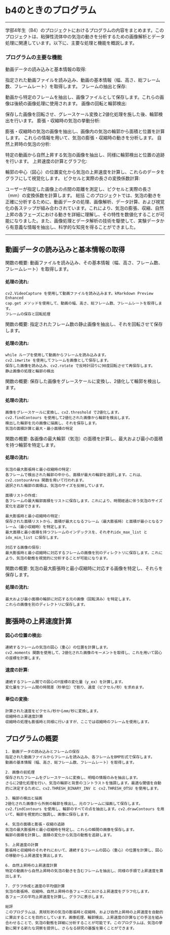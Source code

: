 # b4のときのプログラム
----------------------------------------------------------------

学部4年生（B4）のプロジェクトにおけるプログラムの内容をまとめます。このプロジェクトは、粘弾性流体中の気泡の動きを分析するための画像解析とデータ処理に関連しています。以下に、主要な処理と機能を概説します。

### プログラムの主要な機能
動画データの読み込みと基本情報の取得:

指定された動画ファイルを読み込み、動画の基本情報（幅、高さ、総フレーム数、フレームレート）を取得します。
フレームの抽出と保存:

動画から特定のフレームを抽出し、画像ファイルとして保存します。これらの画像は後続の画像処理に使用されます。
画像の回転と輪郭検出:

保存した画像を回転させ、グレースケール変換と2値化処理を施した後、輪郭検出を行います。
膨張・収縮時の気泡の挙動分析:

膨張・収縮時の気泡の画像を抽出し、画像内の気泡の輪郭から面積と位置を計算します。
これらの情報を用いて、気泡の膨張・収縮時の動きを分析します。
自然上昇時の気泡の分析:

特定の動画から自然上昇する気泡の画像を抽出し、同様に輪郭検出と位置の追跡を行います。
上昇速度の計算とグラフ化:

輪郭の中心（図心）の位置変化から気泡の上昇速度を計算し、これらのデータをグラフにして視覚化します。
ピクセルと実際の長さの変換係数計算:

ユーザーが指定した画像上の点間の距離を測定し、ピクセルと実際の長さ（mm）の変換係数を計算します。
総括
このプロジェクトでは、気泡の動きを正確に分析するために、動画データの処理、画像解析、データ計算、および視覚化の各ステップが組み合わされています。これにより、気泡の膨張、収縮、自然上昇の各フェーズにおける動きを詳細に理解し、その特性を数値化することが可能になりました。また、画像処理とデータ解析の技術を駆使して、実験データから有意義な情報を抽出し、科学的な知見を得ることができました。


----------------------------------------------------------------



## 動画データの読み込みと基本情報の取得

関数の概要: 動画ファイルを読み込み、その基本情報（幅、高さ、フレーム数、フレームレート）を取得します。
#### 処理の流れ:
    cv2.VideoCapture を使用して動画ファイルを読み込みます。kMarkdown Preview Enhanced
    cap.get メソッドを使用して、動画の幅、高さ、総フレーム数、フレームレートを取得します。
    フレームの保存と回転処理

関数の概要: 指定されたフレーム数の静止画像を抽出し、それを回転させて保存します。
#### 処理の流れ:
    while ループを使用して動画からフレームを読み込みます。
    cv2.imwrite を使用してフレームを画像として保存します。
    保存した画像を読み込み、cv2.rotate で反時計回りに90度回転させて再保存します。
    静止画像の処理と輪郭の検出

関数の概要: 保存した画像をグレースケールに変換し、2値化して輪郭を検出します。
#### 処理の流れ:
    画像をグレースケールに変換し、cv2.threshold で2値化します。
    cv2.findContours を使用して2値化された画像から輪郭を検出します。
    検出した輪郭を元の画像に描画し、それを保存します。
    気泡の面積計算と最大・最小面積の特定

関数の概要: 各画像の最大輪郭（気泡）の面積を計算し、最大および最小の面積を持つ輪郭を特定します。
#### 処理の流れ:
    気泡の最大膨張時と最小収縮時の特定:
    各フレームで検出された輪郭の中から、面積が最大の輪郭を選択します。これは、cv2.contourArea 関数を用いて行われます。
    選択された輪郭の面積は、気泡のサイズを反映しています。

    面積リストの作成:
    各フレームの最大輪郭面積をリストに保存します。これにより、時間経過に伴う気泡のサイズ変化を追跡できます。

    最大膨張時と最小収縮時の特定:
    保存された面積リストから、面積が最大となるフレーム（最大膨張時）と面積が最小となるフレーム（最小収縮時）を特定します。
    最大面積と最小面積を持つフレームのインデックスを、それぞれidx_max_list と idx_min_list に保存します。
    
    対応する画像の保存:
    最大膨張時と最小収縮時に対応するフレームの画像を別のディレクトリに保存します。これにより、気泡の動態を視覚的に分析することが可能になります。

関数の概要: 気泡の最大膨張時と最小収縮時に対応する画像を特定し、それらを保存します。
#### 処理の流れ:
    最大および最小面積の輪郭に対応する元の画像（回転済み）を特定します。
    これらの画像を別のディレクトリに保存します。

## 膨張時の上昇速度計算
#### 図心の位置の検出:
    連続するフレームの気泡の図心（重心）の位置を計算します。
    cv2.moments 関数を使用して、2値化された画像のモーメントを取得し、これを用いて図心の座標を計算します。
#### 速度の計算:
    連続するフレーム間での図心のY座標の変化量（y_ex）を計算します。
    変化量をフレーム間の時間差（秒単位）で割り、速度（ピクセル/秒）を求めます。
#### 単位の変換: 
    計算された速度をピクセル/秒からmm/秒に変換します。
    収縮時の上昇速度計算
    収縮時の処理も膨張時と同様に行いますが、ここでは収縮時のフレームを使用します。

## プログラムの概要
    1. 動画データの読み込みとフレームの保存
    指定された動画ファイルからフレームを読み込み、各フレームをBMP形式で保存します。
    動画の基本情報（幅、高さ、総フレーム数、フレームレート）を取得します。

    2. 画像の前処理
    保存されたフレームをグレースケールに変換し、明暗の情報のみを抽出します。
    さらに2値化処理を行い、気泡の輪郭と背景のコントラストを強調します。最適な閾値を自動的に決定するために、cv2.THRESH_BINARY_INV と cv2.THRESH_OTSU を使用します。

    3. 輪郭の検出と描画
    2値化された画像から外側の輪郭を検出し、元のフレームに描画して保存します。
    cv2.findContours を使用し、輪郭のすべての点を抽出します。cv2.drawContours を用いて、輪郭を視覚的に強調し、画像に保存します。

    4. 気泡の面積と膨張・収縮の追跡
    気泡の最大膨張時と最小収縮時を特定し、これらの瞬間の画像を保存します。
    輪郭の面積を計算し、面積の変化から気泡の動態を追跡します。
    
    5. 上昇速度の計算
    膨張時と収縮時のそれぞれにおいて、連続するフレームの図心（重心）の位置を計算し、図心の移動から上昇速度を算出します。
    
    6. 自然上昇時の上昇速度計算
    特定の動画から自然上昇時の気泡の動きを含むフレームを抽出し、同様の手順で上昇速度を算出します。
    
    7. グラフ作成と速度の平均値計算
    気泡の膨張時、収縮時、自然上昇時の各フェーズにおける上昇速度をグラフ化します。
    各フェーズの平均上昇速度を計算し、グラフに表示します。
    
    総評
    このプログラムは、真球形状の気泡の膨張時と収縮時、および自然上昇時の上昇速度を自動的に算出することを目的としています。画像処理、輪郭検出、上昇速度の計算などの手法を組み合わせることで、気泡の動態を詳細に分析することが可能です。このプログラムは、気泡の挙動に関する新たな洞察を提供し、さらなる研究の基盤を築くことができます。

